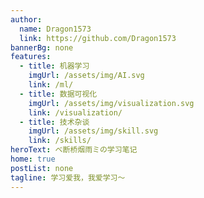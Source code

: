 ```yaml
---
author:
  name: Dragon1573
  link: https://github.com/Dragon1573
bannerBg: none
features:
  - title: 机器学习
    imgUrl: /assets/img/AI.svg
    link: /ml/
  - title: 数据可视化
    imgUrl: /assets/img/visualization.svg
    link: /visualization/
  - title: 技术杂谈
    imgUrl: /assets/img/skill.svg
    link: /skills/
heroText: ベ断桥烟雨ミの学习笔记
home: true
postList: none
tagline: 学习爱我，我爱学习～
---
```

